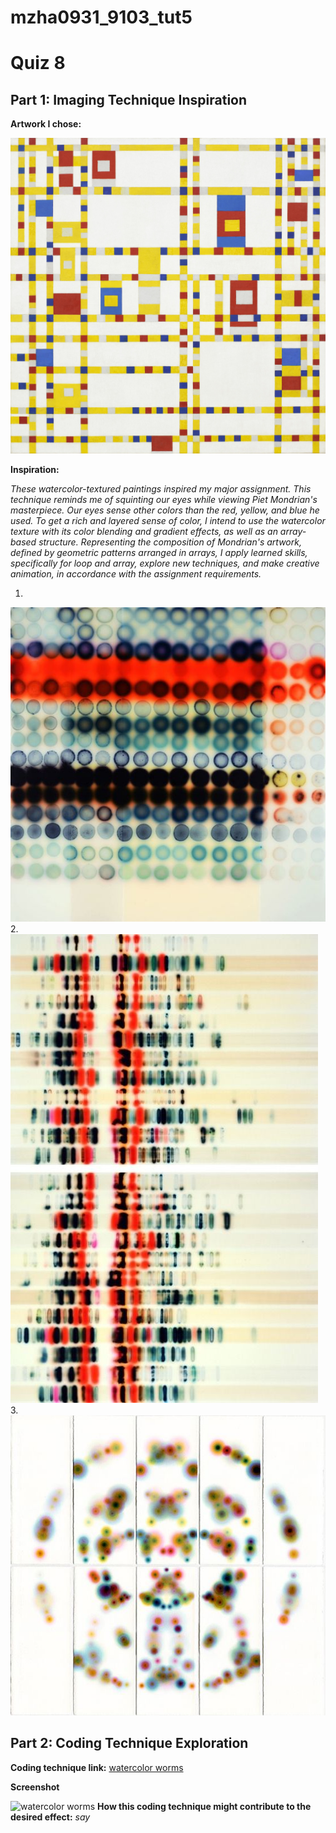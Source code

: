 # mzha0931_9103_tut5

# Quiz 8
## Part 1: Imaging Technique Inspiration
**Artwork I chose:**

![Piet_Mondrian](Image/Piet_Mondrian_Broadway_Boogie_Woogie.jpeg)


**Inspiration:**

*These watercolor-textured paintings inspired my major assignment. This technique reminds me of squinting our eyes while viewing Piet Mondrian's masterpiece. Our eyes sense other colors than the red, yellow, and blue he used. To get a rich and layered sense of color, I intend to use the watercolor texture with its color blending and gradient effects, as well as an array-based structure. Representing the composition of Mondrian's artwork, defined by geometric patterns arranged in arrays, I apply learned skills, specifically for loop and array, explore new techniques, and make creative animation, in accordance with the assignment requirements.*


1. 
![JAQ](Image/JAQ_CHARTIER.jpeg)
2. 
![Hourglass](Image/The_Antelucan_Hourglass.jpeg)
3. 
![Crush](Image/Jeffrey_Simmons_Design_Crush.jpeg)



## Part 2:  Coding Technique Exploration
**Coding technique link:**
[watercolor worms](https://openprocessing.org/sketch/1415126)

**Screenshot**

![watercolor worms](Image/watercolor_worm.png)
**How this coding technique might contribute to the desired effect:**
*say*



